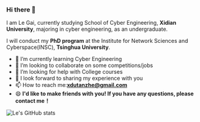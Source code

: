 ### Hi there 👋

I am Le Gai, currently studying School of Cyber Engineering, **Xidian University**, majoring in cyber engineering, as an undergraduate.

I will conduct my **PhD program** at the Institute for Network Sciences and Cyberspace(INSC), **Tsinghua University**.

- 🌱 I’m currently learning Cyber Engineering
- 👯 I’m looking to collaborate on some competitions/jobs
- 🤔 I’m looking for help with College courses
- 💬 I look forward to sharing my experience with you
- 📫 How to reach me:**xdutanzhe@gmail.com**
- 😄 **I'd like to make friends with you! If you have any questions, please contact me！**

![Le's GitHub stats](https://github-readme-stats.vercel.app/api?username=XDUgaile)


